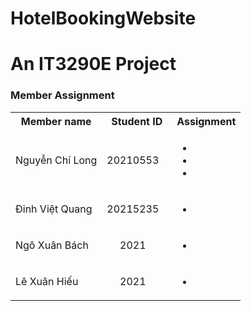 # HotelBookingWebsite

# An IT3290E Project

### Member Assignment

<table>
  <tbody>
    <tr>
      <th align="center">Member name</th>
      <th align="center">Student ID</th>
      <th align="center">Assignment</th>
    </tr>
    <tr>
      <td>Nguyễn Chí Long</td>
      <td align="center"> 20210553&nbsp;&nbsp;&nbsp;</td>
      <td align="left">
        <ul >
          <li></li>
          <li></li>
          <li></li>
        </ul>
      </td>
    </tr>
     <tr>
      <td>Đinh Việt Quang</td>
      <td align="center"> 20215235&nbsp;&nbsp;&nbsp;</td>
      <td>
        <ul>
          <li></li>
        </ul>
      </td>
    </tr>
     <tr>
      <td>Ngô Xuân Bách</td>
      <td align="center">2021&nbsp;&nbsp;&nbsp;</td>
      <td>
        <ul>
          <li></li>
        </ul>
      </td>
    </tr>
     <tr>
      <td>Lê Xuân Hiếu</td>
      <td align="center">2021&nbsp;&nbsp;&nbsp;</td>
      <td>
        <ul>
          <li></li>
        </ul>
      </td>
    </tr>
  </tbody>
</table>
